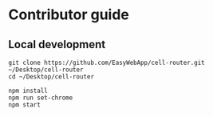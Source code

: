 # Contributor guide

## Local development

```shell
git clone https://github.com/EasyWebApp/cell-router.git ~/Desktop/cell-router
cd ~/Desktop/cell-router

npm install
npm run set-chrome
npm start
```
